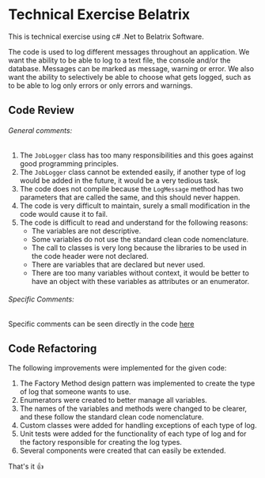 # Technical Exercise Belatrix

This is technical exercise using c# .Net to Belatrix Software.

The code is used to log different messages throughout an application. We want the
ability to be able to log to a text file, the console and/or the database. Messages can be
marked as message, warning or error. We also want the ability to selectively be able to
choose what gets logged, such as to be able to log only errors or only errors and
warnings.


## Code Review

###### General comments:

1. The `JobLogger` class has too many responsibilities and this goes against good programming principles.
2. The `JobLogger` class cannot be extended easily, if another type of log would be added in the future, it would be a very tedious task.
3. The code does not compile because the `LogMessage` method has two parameters that are called the same, and this should never happen.
4. The code is very difficult to maintain, surely a small modification in the code would cause it to fail.
5. The code is difficult to read and understand for the following reasons:
	* The variables are not descriptive.
	* Some variables do not use the standard clean code nomenclature.
	* The call to classes is very long because the libraries to be used in the code header were not declared.
	* There are variables that are declared but never used.
	* There are too many variables without context, it would be better to have an object with these variables as attributes or an enumerator.

###### Specific Comments:

Specific comments can be seen directly in the code [here](LoggerToCodeReview/JobLogger.cs)


## Code Refactoring

The following improvements were implemented for the given code:

1. The Factory Method design pattern was implemented to create the type of log that someone wants to use.
2. Enumerators were created to better manage all variables.
3. The names of the variables and methods were changed to be clearer, and these follow the standard clean code nomenclature.
4. Custom classes were added for handling exceptions of each type of log.
5. Unit tests were added for the functionality of each type of log and for the factory responsible for creating the log types.
6. Several components were created that can easily be extended.


That's it :+1:

